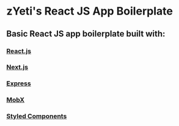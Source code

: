 # zYeti's React JS App Boilerplate

## Basic React JS app boilerplate built with:

### [React.js](https://github.com/facebook/react/)

### [Next.js](https://github.com/zeit/next.js)

### [Express](https://github.com/expressjs/express)

### [MobX](https://github.com/mobxjs/mobx)

### [Styled Components](https://github.com/styled-components/styled-components)
